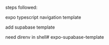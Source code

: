 steps followed:

expo typescript navigation template

add supabase template

need direnv in shell# expo-supabase-template
